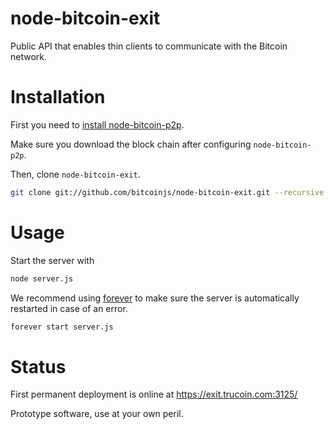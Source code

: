 # node-bitcoin-exit

Public API that enables thin clients to communicate with the Bitcoin
network.

# Installation

First you need to [install
node-bitcoin-p2p](https://github.com/bitcoinjs/node-bitcoin-p2p).

Make sure you download the block chain after configuring
`node-bitcoin-p2p`.

Then, clone `node-bitcoin-exit`.

``` sh
git clone git://github.com/bitcoinjs/node-bitcoin-exit.git --recursive
```

# Usage

Start the server with

``` sh
node server.js
```

We recommend using [forever](https://github.com/indexzero/forever) to
make sure the server is automatically restarted in case of an error.

``` sh
forever start server.js
```

# Status

First permanent deployment is online at https://exit.trucoin.com:3125/

Prototype software, use at your own peril.
